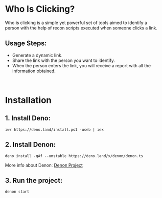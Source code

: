 # Who Is Clicking?
Who is clicking is a simple yet powerful set of tools aimed to identify a person with the help of recon scripts executed when someone clicks a link.

## Usage Steps: 
* Generate a dynamic link.
* Share the link with the person you want to identify.
* When the person enters the link, you will receive a report with all the information obtained.  

&nbsp;

# Installation

## 1. Install Deno:
`iwr https://deno.land/install.ps1 -useb | iex`

## 2. Install Denon:
`deno install -qAf --unstable https://deno.land/x/denon/denon.ts`

More info about Denon: [Denon Project](https://github.com/denosaurs/denon)

## 3. Run the project:
`denon start`